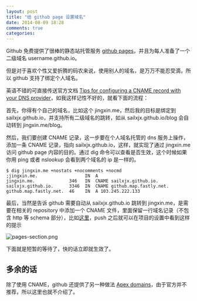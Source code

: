 ```yaml
---
layout: post
title: "给 github page 设置域名"
date: 2014-08-09 18:28
comments: true
categories:
---
```


Github 免费提供了很棒的静态站托管服务 [github pages](https://pages.github.com/)，并且为每人准备了一个二级域名 username.github.io。

但是对于喜欢个性又爱折腾的码农来说，使用别人的域名，是万万不能忍受滴，所以 github 支持了绑定个人域名。

英语不错的可直接传送官方文档 [Tips for configuring a CNAME record with your DNS provider](https://help.github.com/articles/setting-up-a-custom-domain-with-github-pages)，如我这样记性不好的，就看下面的流程：

首先，你得有个自己的域名，比如这个 jingxin.me，然后我的目标是绑定到 sailxjx.github.io，并支持所有二级域名的跳转，如从 sailxjx.github.io/blog 会自动转到 jingxin.me/blog。

然后，我们要创建 CNAME 记录，这一步要在个人域名托管的 dns 服务上操作，添加一条 CNAME 记录，指向 sailxjx.github.io，这样，就实现了通过 jingxin.me 访问 github page 内容的目的。通过 dig 命令可以查看是否生效，这个时候如果你用 ping 或者 nslookup 会看到两个域名的 ip 是一样的。

```
$ dig jingxin.me +nostats +nocomments +nocmd
;jingxin.me.                  IN  A
jingxin.me.             346   IN  CNAME sailxjx.github.io.
sailxjx.github.io.      3346  IN  CNAME github.map.fastly.net.
github.map.fastly.net.  46    IN  A 103.245.222.133
```

最后，当然是告诉 github 需要自动从 sailxjx.github.io 跳转到 jingxin.me，是需要在相关的 repository 中添加一个 CNAME 文件，里面保留一行域名记录（不包含 http 等 schema 部分），比如[这里](https://github.com/sailxjx/sailxjx.github.com/blob/master/CNAME)，push 之后就可以在项目的设置中看到这样的提示

![pages-section.png](https://github-images.s3.amazonaws.com/help/settings/pages-section.png)

下面就是短暂的等待了，快的话立即就生效了。

## 多余的话

除了使用 CNAME，github 还提供了另一种做法 [Apex domains](https://help.github.com/articles/about-custom-domains-for-github-pages-sites#apex-domains)，由于官方并不推荐，所以这里也就不介绍了。
